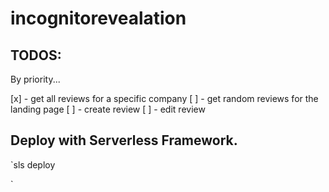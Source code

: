 # incognitorevealation
 
## TODOS:
By priority...

[x] - get all reviews for a specific company
[ ] - get random reviews for the landing page
[ ] - create review
[ ] - edit review


## Deploy with Serverless Framework.

`sls deploy


`
